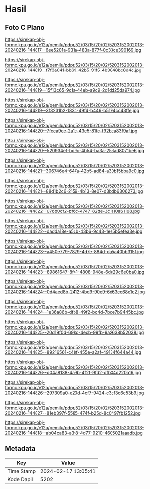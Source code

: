 # Hasil

## Foto C Plano

https://sirekap-obj-formc.kpu.go.id/e12a/pemilu/pdpr/52/03/15/20/02/5203152002013-20240216-144817--6ee5201a-931a-483a-877f-0c33ce390169.jpg

https://sirekap-obj-formc.kpu.go.id/e12a/pemilu/pdpr/52/03/15/20/02/5203152002013-20240216-144819--f7f3a041-bb69-42b5-91f5-4b9848bc8d4c.jpg

https://sirekap-obj-formc.kpu.go.id/e12a/pemilu/pdpr/52/03/15/20/02/5203152002013-20240216-144819--15f13c65-9c1a-44eb-a9c9-2d1dd25da974.jpg

https://sirekap-obj-formc.kpu.go.id/e12a/pemilu/pdpr/52/03/15/20/02/5203152002013-20240216-144819--3f3231b2-183c-49f4-b446-b5194cc43ffe.jpg

https://sirekap-obj-formc.kpu.go.id/e12a/pemilu/pdpr/52/03/15/20/02/5203152002013-20240216-144820--7fcca9ee-2a1e-43e5-81fc-f92bea83f9af.jpg

https://sirekap-obj-formc.kpu.go.id/e12a/pemilu/pdpr/52/03/15/20/02/5203152002013-20240216-144820--520934ef-bd9c-4b54-ba3a-256ad8071be6.jpg

https://sirekap-obj-formc.kpu.go.id/e12a/pemilu/pdpr/52/03/15/20/02/5203152002013-20240216-144821--306746e4-647a-42b5-ad84-a30b15bba9c0.jpg

https://sirekap-obj-formc.kpu.go.id/e12a/pemilu/pdpr/52/03/15/20/02/5203152002013-20240216-144821--88d1b2c6-2159-4b13-8e07-d3bdb6306273.jpg

https://sirekap-obj-formc.kpu.go.id/e12a/pemilu/pdpr/52/03/15/20/02/5203152002013-20240216-144822--076b0cf2-bf6c-4747-82de-3c1a10a61168.jpg

https://sirekap-obj-formc.kpu.go.id/e12a/pemilu/pdpr/52/03/15/20/02/5203152002013-20240216-144822--dadda18e-a5cb-43b6-9c43-1ee5b5efea3e.jpg

https://sirekap-obj-formc.kpu.go.id/e12a/pemilu/pdpr/52/03/15/20/02/5203152002013-20240216-144823--a450e779-7829-4d7e-884d-da5a40bb315f.jpg

https://sirekap-obj-formc.kpu.go.id/e12a/pemilu/pdpr/52/03/15/20/02/5203152002013-20240216-144823--89861647-8f41-4808-948e-6de29c6e0ba0.jpg

https://sirekap-obj-formc.kpu.go.id/e12a/pemilu/pdpr/52/03/15/20/02/5203152002013-20240216-144824--0d4aed8b-2412-4bd9-90e9-6d63cc68e1c2.jpg

https://sirekap-obj-formc.kpu.go.id/e12a/pemilu/pdpr/52/03/15/20/02/5203152002013-20240216-144824--1e36a86b-dfb8-49f2-bc4d-7bde7b9445bc.jpg

https://sirekap-obj-formc.kpu.go.id/e12a/pemilu/pdpr/52/03/15/20/02/5203152002013-20240216-144825--20d19f0d-698c-4ecb-99fb-9a2638b52038.jpg

https://sirekap-obj-formc.kpu.go.id/e12a/pemilu/pdpr/52/03/15/20/02/5203152002013-20240216-144825--89216561-c48f-455e-a2af-49134f644a44.jpg

https://sirekap-obj-formc.kpu.go.id/e12a/pemilu/pdpr/52/03/15/20/02/5203152002013-20240216-144826--d04a8138-4a9b-4f2f-9fd2-dfb34d220a16.jpg

https://sirekap-obj-formc.kpu.go.id/e12a/pemilu/pdpr/52/03/15/20/02/5203152002013-20240216-144826--297309a0-e20d-4cf7-9424-c3cf3c6c53b9.jpg

https://sirekap-obj-formc.kpu.go.id/e12a/pemilu/pdpr/52/03/15/20/02/5203152002013-20240216-144827--81eb397f-5585-474f-b25d-8c0497fb1252.jpg

https://sirekap-obj-formc.kpu.go.id/e12a/pemilu/pdpr/52/03/15/20/02/5203152002013-20240216-144818--ab04ca83-a3f8-4d77-9210-4605021aaadb.jpg


## Metadata

| Key        | Value               |
| ---------- | ------------------- |
| Time Stamp | 2024-02-17 13:05:41 |
| Kode Dapil | 5202                |




